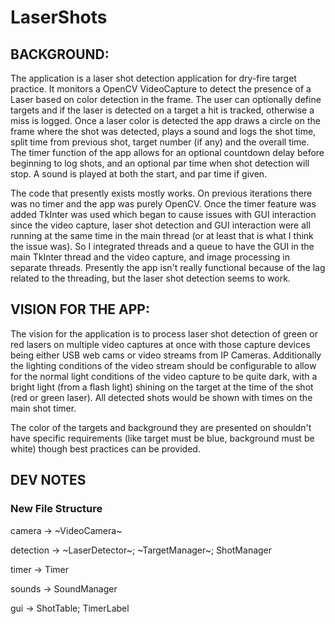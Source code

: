 # LaserShots

## BACKGROUND:

The application is a laser shot detection application for dry-fire target practice. It monitors a OpenCV VideoCapture to detect the presence of a Laser based on color detection in the frame. The user can optionally define targets and if the laser is detected on a target a hit is tracked, otherwise a miss is logged.  Once a laser color is detected the app draws a circle on the frame where the shot was detected, plays a sound and logs the shot time, split time from previous shot, target number (if any) and the overall time.  The timer function of the app allows for an optional countdown delay before beginning to log shots, and an optional par time when shot detection will stop.  A sound is played at both the start, and par time if given.

The code that presently exists mostly works.  On previous iterations there was no timer and the app was purely OpenCV.  Once the timer feature was added TkInter was used which began to cause issues with GUI interaction since the video capture, laser shot detection and GUI interaction were all running at the same time in the main thread  (or at least that is what I think the issue was).  So I integrated threads and a queue to have the GUI in the main TkInter thread and the video capture, and image processing in separate threads.  Presently the app isn't really functional because of the lag related to the threading, but the laser shot detection seems to work.

## VISION FOR THE APP:

The vision for the application is to process laser shot detection of green or red lasers on multiple video captures at once with those capture devices being either USB web cams or video streams from IP Cameras.  Additionally the lighting conditions of the video stream should be configurable to allow for the normal light conditions of the video capture to be quite dark, with a bright light (from a flash light) shining on the target at the time of the shot (red or green laser).  All detected shots would be shown with times on the main shot timer.

The color of the targets and background they are presented on shouldn't have specific requirements (like target must be blue, background must be white) though best practices can be provided. 

## DEV NOTES

### New File Structure

camera -> ~VideoCamera~

detection -> ~LaserDetector~; ~TargetManager~; ShotManager

timer -> Timer

sounds -> SoundManager

gui -> ShotTable; TimerLabel				